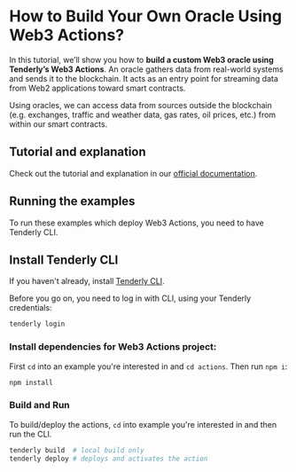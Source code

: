# How to Build Your Own Oracle Using Web3 Actions?

In this tutorial, we’ll show you how to **build a custom Web3 oracle using Tenderly’s Web3 Actions**. An oracle gathers
data from real-world systems and sends it to the blockchain. It acts as an entry point for streaming data from Web2
applications toward smart contracts.

Using oracles, we can access data from sources outside the blockchain (e.g. exchanges, traffic and weather data, gas
rates, oil prices, etc.) from within our smart contracts.

## Tutorial and explanation

Check out the tutorial and explanation in our [official documentation](https://docs.tenderly.co/web3-actions/how-to-build-a-custom-oracle).

## Running the examples

To run these examples which deploy Web3 Actions, you need to have Tenderly CLI.

## Install Tenderly CLI

If you haven't already, install [Tenderly CLI](https://github.com/Tenderly/tenderly-cli#installation).

Before you go on, you need to log in with CLI, using your Tenderly credentials:

```bash
tenderly login
```

### Install dependencies for Web3 Actions project:

First `cd` into an example you're interested in and `cd actions`. Then run `npm i`:

``` bash
npm install
```

### Build and Run

To build/deploy the actions, `cd` into example you're interested in and then run the CLI.

``` bash
tenderly build  # local build only
tenderly deploy # deploys and activates the action
```
